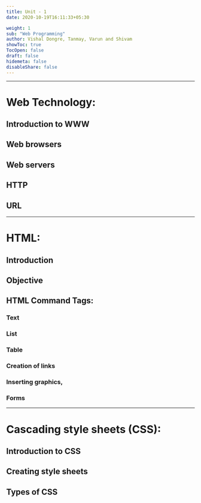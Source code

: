 ```yaml
---
title: Unit - 1
date: 2020-10-19T16:11:33+05:30

weight: 1
sub: "Web Programming"
author: Vishal Dongre, Tanmay, Varun and Shivam
showToc: true
TocOpen: false
draft: false
hidemeta: false
disableShare: false
---
```


---

# Web Technology:

## Introduction to WWW

## Web browsers

## Web servers

## HTTP

## URL

---

# HTML:

## Introduction

## Objective

## HTML Command Tags:

### Text

### List

### Table

### Creation of links

### Inserting graphics,

### Forms

---

# Cascading style sheets (CSS):

## Introduction to CSS

## Creating style sheets

## Types of CSS
